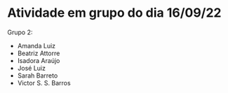 # Atividade em grupo do dia 16/09/22

Grupo 2:

- Amanda Luiz
- Beatriz Attorre
- Isadora Araújo
- José Luiz
- Sarah Barreto
- Victor S. S. Barros
